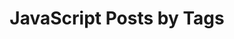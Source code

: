 ---
layout: archive
permalink: /JavaScript/
title: "JavaScript Posts by Tags"
author_profile: true
---